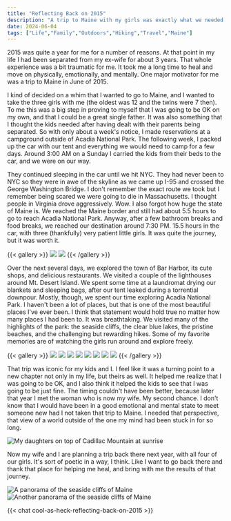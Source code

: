 ```yaml
---
title: "Reflecting Back on 2015"
description: "A trip to Maine with my girls was exactly what we needed."
date: 2024-06-04
tags: ["Life","Family","Outdoors","Hiking","Travel","Maine"]
---
```

2015 was quite a year for me for a number of reasons. At that point in my life I had been separated from my ex-wife for about 3 years. That whole experience was a bit traumatic for me. It took me a long time to heal and move on physically, emotionally, and mentally. One major motivator for me was a trip to Maine in June of 2015.

I kind of decided on a whim that I wanted to go to Maine, and I wanted to take the three girls with me (the oldest was 12 and the twins were 7 then). To me this was a big step in proving to myself that I was going to be OK on my own, and that I could be a great single father. It was also something that I thought the kids needed after having dealt with their parents being separated. So with only about a week's notice, I made reservations at a campground outside of Acadia National Park. The following week, I packed up the car with our tent and everything we would need to camp for a few days. Around 3:00 AM on a Sunday I carried the kids from their beds to the car, and we were on our way.

They continued sleeping in the car until we hit NYC. They had never been to NYC so they were in awe of the skyline as we came up I-95 and crossed the George Washington Bridge. I don't remember the exact route we took but I remember being scared we were going to die in Massachusetts. I thought people in Virginia drove aggressively. Wow. I also forgot how huge the state of Maine is. We reached the Maine border and still had about 5.5 hours to go to reach Acadia National Park. Anyway, after a few bathroom breaks and food breaks, we reached our destination around 7:30 PM. 15.5 hours in the car, with three (thankfully) very patient little girls. It was quite the journey, but it was worth it.

{{< gallery >}}
    <img src="img/campsite.jpg" class="grid-w33" />
    <img src="img/sunset.jpg" class="grid-w33" />
{{< /gallery >}}

Over the next several days, we explored the town of Bar Harbor, its cute shops, and delicious restaurants. We visited a couple of the lighthouses around Mt. Desert Island. We spent some time at a laundromat drying our blankets and sleeping bags, after our tent leaked during a torrential downpour. Mostly, though, we spent our time exploring Acadia National Park. I haven't been a lot of places, but that is one of the most beautiful places I've ever been. I think that statement would hold true no matter how many places I had been to. It was breathtaking. We visited many of the highlights of the park: the seaside cliffs, the clear blue lakes, the pristine beaches, and the challenging but rewarding hikes. Some of my favorite memories are of watching the girls run around and explore freely.

{{< gallery >}}
    <img src="img/cliffs1.jpg" class="grid-w33" />
    <img src="img/cliffs2.jpg" class="grid-w33" />
    <img src="img/dinks_taxi.jpg" class="grid-w33" />
    <img src="img/girls_lake.jpg" class="grid-w33" />
    <img src="img/girls_on_cliff.jpg" class="grid-w33" />
    <img src="img/girls_uno.jpg" class="grid-w33" />
    <img src="img/Peyton_Clarity_breakfast.jpg" class="grid-w33" />
    <img src="img/twins_garden.jpg" class="grid-w33" />
{{< /gallery >}}

That trip was iconic for my kids and I. I feel like it was a turning point to a new chapter not only in my life, but theirs as well. It helped me realize that I was going to be OK, and I also think it helped the kids to see that I was going to be just fine. The timing couldn't have been better, because later that year I met the woman who is now my wife. My second chance. I don't know that I would have been in a good emotional and mental state to meet someone new had I not taken that trip to Maine. I needed that perspective, that view of a world outside of the one my mind had been stuck in for so long.

![My daughters on top of Cadillac Mountain at sunrise](img/girls_sunrise.jpg)

Now my wife and I are planning a trip back there next year, with all four of our girls. It's sort of poetic in a way, I think. Like I want to go back there and thank that place for helping me heal, and bring with me the results of that journey.

![A panorama of the seaside cliffs of Maine](img/cliffs_pano.jpg)
![Another panorama of the seaside cliffs of Maine](img/cliffs_pano2.jpg)

{{< chat cool-as-heck-reflecting-back-on-2015 >}}